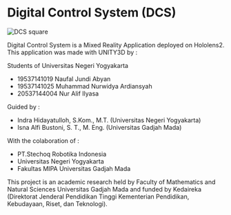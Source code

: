 # Digital Control System (DCS)
![DCS square](https://user-images.githubusercontent.com/62097278/145768654-f60ab1bc-e338-4504-bf21-c43eca6af60f.png)

Digital Control System is a Mixed Reality Application deployed on Hololens2.
This application was made with UNITY3D by : 

Students of Universitas Negeri Yogyakarta 
- 19537141019 Naufal Jundi Abyan
- 19537141025 Muhammad Nurwidya Ardiansyah
- 20537144004 Nur Alif Ilyasa

Guided by : 
- Indra Hidayatulloh, S.Kom., M.T.   (Universitas Negeri Yogyakarta)
- Isna Alfi Bustoni, S. T., M. Eng.  (Universitas Gadjah Mada)

With the colaboration of :
- PT.Stechoq Robotika Indonesia
- Universitas Negeri Yogyakarta
- Fakultas MIPA Universitas Gadjah Mada

This project is an academic research held by Faculty of Mathematics and Natural Sciences Universitas Gadjah Mada and funded by Kedaireka (Direktorat Jenderal Pendidikan Tinggi Kementerian Pendidikan, Kebudayaan, Riset, dan Teknologi).

